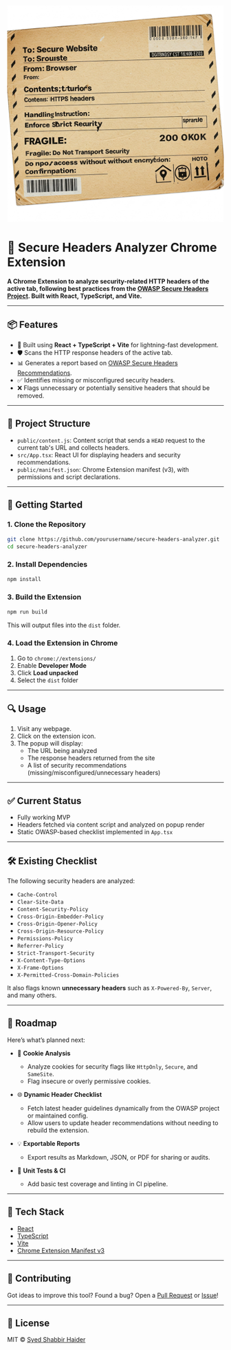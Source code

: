 ![Secure Headers Icon](./src/assets/secure-headers-image.jpeg)

# 🔐 Secure Headers Analyzer Chrome Extension

**A Chrome Extension to analyze security-related HTTP headers of the active tab, following best practices from the [OWASP Secure Headers Project](https://owasp.org/www-project-secure-headers/). Built with React, TypeScript, and Vite.**

---

## 📦 Features

- 🚀 Built using **React + TypeScript + Vite** for lightning-fast development.
- 🛡️ Scans the HTTP response headers of the active tab.
- 📊 Generates a report based on [OWASP Secure Headers Recommendations](https://owasp.org/www-project-secure-headers/).
- ✅ Identifies missing or misconfigured security headers.
- ❌ Flags unnecessary or potentially sensitive headers that should be removed.

---

## 📂 Project Structure

- `public/content.js`: Content script that sends a `HEAD` request to the current tab's URL and collects headers.
- `src/App.tsx`: React UI for displaying headers and security recommendations.
- `public/manifest.json`: Chrome Extension manifest (v3), with permissions and script declarations.

---

## 🚀 Getting Started

### 1. Clone the Repository

```bash
git clone https://github.com/yourusername/secure-headers-analyzer.git
cd secure-headers-analyzer
```

### 2. Install Dependencies

```bash
npm install
```

### 3. Build the Extension

```bash
npm run build
```

This will output files into the `dist` folder.

### 4. Load the Extension in Chrome

1. Go to `chrome://extensions/`
2. Enable **Developer Mode**
3. Click **Load unpacked**
4. Select the `dist` folder

---

## 🔍 Usage

1. Visit any webpage.
2. Click on the extension icon.
3. The popup will display:
   - The URL being analyzed
   - The response headers returned from the site
   - A list of security recommendations (missing/misconfigured/unnecessary headers)

---

## ✅ Current Status

- Fully working MVP
- Headers fetched via content script and analyzed on popup render
- Static OWASP-based checklist implemented in `App.tsx`

---

## 🛠 Existing Checklist

The following security headers are analyzed:

- `Cache-Control`
- `Clear-Site-Data`
- `Content-Security-Policy`
- `Cross-Origin-Embedder-Policy`
- `Cross-Origin-Opener-Policy`
- `Cross-Origin-Resource-Policy`
- `Permissions-Policy`
- `Referrer-Policy`
- `Strict-Transport-Security`
- `X-Content-Type-Options`
- `X-Frame-Options`
- `X-Permitted-Cross-Domain-Policies`

It also flags known **unnecessary headers** such as `X-Powered-By`, `Server`, and many others.

---

## 🧭 Roadmap

Here’s what’s planned next:

- 🍪 **Cookie Analysis**
  - Analyze cookies for security flags like `HttpOnly`, `Secure`, and `SameSite`.
  - Flag insecure or overly permissive cookies.

- 🌐 **Dynamic Header Checklist**
  - Fetch latest header guidelines dynamically from the OWASP project or maintained config.
  - Allow users to update header recommendations without needing to rebuild the extension.

- 💡 **Exportable Reports**
  - Export results as Markdown, JSON, or PDF for sharing or audits.

- 🧪 **Unit Tests & CI**
  - Add basic test coverage and linting in CI pipeline.

---

## 🧰 Tech Stack

- [React](https://reactjs.org/)
- [TypeScript](https://www.typescriptlang.org/)
- [Vite](https://vitejs.dev/)
- [Chrome Extension Manifest v3](https://developer.chrome.com/docs/extensions/mv3/intro/)

---

## 🤝 Contributing

Got ideas to improve this tool? Found a bug? Open a [Pull Request](https://github.com/shabbir-ciklum/my-secure-headers-analyzer/pulls) or [Issue](https://github.com/TeamJS-Ciklum/my-secure-header-analyzer/issues)!

---

## 📜 License

MIT © [Syed Shabbir Haider](https://github.com/shabbir-ciklum)
